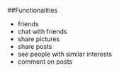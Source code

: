 ##Functionalities

- friends
- chat with friends
- share pictures
- share posts
- see people with similar interests
- comment on posts
